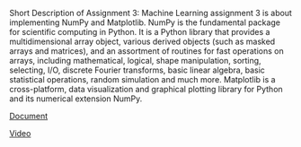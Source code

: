 Short Description of Assignment 3:
Machine Learning assignment 3 is about implementing NumPy and Matplotlib. NumPy is the fundamental package for scientific computing in Python. It is a Python library that provides a multidimensional array object, various derived objects (such as masked arrays and matrices), and an assortment of routines for fast operations on arrays, including mathematical, logical, shape manipulation, sorting, selecting, I/O, discrete Fourier transforms, basic linear algebra, basic statistical operations, random simulation and much more. Matplotlib is a cross-platform, data visualization and graphical plotting library for Python and its numerical extension NumPy.

[Document]()

[Video]()


